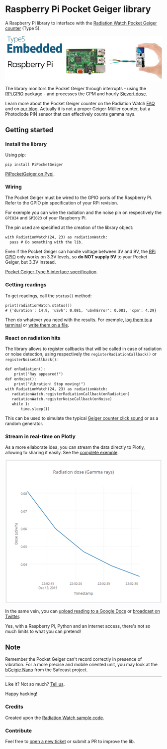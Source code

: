 # Raspberry Pi Pocket Geiger library

A Raspberry Pi library to interface with the [Radiation Watch Pocket Geiger counter](http://www.radiation-watch.co.uk/) (Type 5).

![](/misc/type5.jpg?raw=true "Radiation Watch Type 5 Pocket Geiger counter")

The library monitors the Pocket Geiger through interrupts - using the [RPi.GPIO](https://pypi.python.org/pypi/RPi.GPIO) package - and processes the CPM and hourly [Sievert dose](https://en.wikipedia.org/wiki/Sievert).

Learn more about the Pocket Geiger counter on the Radiation Watch [FAQ](http://www.radiation-watch.co.uk/faqs) and on [our blog](https://blog.ytotech.com/2015/12/06/radiation-watch-arduino/). Actually it is not a proper Geiger-Müller counter, but a Photodiode PIN sensor that can effectively counts gamma rays.

## Getting started

### Install the library

Using pip:

```
pip install PiPocketGeiger
```

[PiPocketGeiger on Pypi](https://pypi.python.org/pypi/PiPocketGeiger/).

### Wiring

The Pocket Geiger must be wired to the GPIO ports of the Raspberry Pi. Refer to the GPIO pin specification of your RPi revision.

For exemple you can wire the radiation and the noise pin on respectively the `GPIO24` and `GPIO23` of your Raspberry Pi.

The pin used are specified at the creation of the library object:

```
with RadiationWatch(24, 23) as radiationWatch:
  pass # Do something with the lib.
```

Even if the Pocket Geiger can handle voltage between 3V and 9V, the [RPi GPIO](https://www.raspberrypi.org/documentation/hardware/raspberrypi/gpio/README.md) only works on 3.3V levels, so **do NOT supply 5V** to your Pocket Geiger, but 3.3V instead.

[Pocket Geiger Type 5 interface specification](http://www.radiation-watch.co.uk/uploads/5t.pdf).

### Getting readings

To get readings, call the `status()` method:

```
print(radiationWatch.status())
# {'duration': 14.9, 'uSvh': 0.081, 'uSvhError': 0.081, 'cpm': 4.29}
```

Then do whatever you need with the results. For exemple, [log them to a terminal](https://github.com/MonsieurV/PiPocketGeiger/blob/master/examples/console_logger.py) or [write them on a file](https://github.com/MonsieurV/PiPocketGeiger/blob/master/examples/file_logger.py).

### React on radiation hits

The library allows to register callbacks that will be called in case of radiation or noise detection, using respectively the `registerRadiationCallback()` or `registerNoiseCallback()`:

```
def onRadiation():
    print("Ray appeared!")
def onNoise():
    print("Vibration! Stop moving!")
with RadiationWatch(24, 23) as radiationWatch:
   radiationWatch.registerRadiationCallback(onRadiation)
   radiationWatch.registerNoiseCallback(onNoise)
   while 1:
       time.sleep(1)
```

This can be used to simulate the typical [Geiger counter click sound](https://github.com/MonsieurV/PiPocketGeiger/blob/master/examples/geiger_click.py) or as a random generator.

### Stream in real-time on Plotly

As a more ellaborate idea, you can stream the data directly to Plotly, allowing to sharing it easily. See the [complete exemple](https://github.com/MonsieurV/PiPocketGeiger/blob/master/examples/plotly_streaming.py).

[![](/misc/plotly_streaming.gif?raw=true "Real-time streaming. Click to see on Plotly.")](https://plot.ly/137/~tournadey/)

In the same vein, you can [upload reading to a Google Docs](https://github.com/MonsieurV/PiPocketGeiger/blob/master/examples/google_docs.py) or [broadcast on Twitter](https://github.com/MonsieurV/PiPocketGeiger/blob/master/examples/twitter.py).

Yes, with a Raspberry Pi, Python and an internet access, there's not so much limits to what you can pretend!

## Note

Remember the Pocket Geiger can't record correctly in presence of vibration. For a more precise and mobile oriented unit, you may look at the [bGeigie Nano](http://blog.safecast.org/bgeigie-nano/) from the Safecast project.

-----------------------

Like it? Not so much? [Tell us](mailto:yoan@ytotech.com).

Happy hacking!

### Credits

Created upon the [Radiation Watch sample code](http://radiation-watch.sakuraweb.com/share/ARDUINO.zip).

### Contribute

Feel free to [open a new ticket](https://github.com/MonsieurV/PiPocketGeiger/issues/new) or submit a PR to improve the lib.
